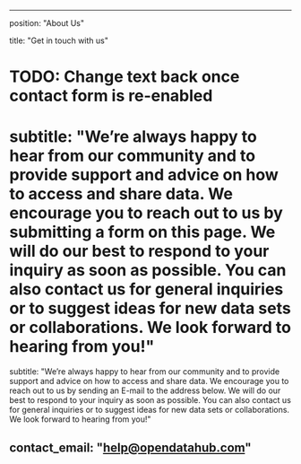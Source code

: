 

---
position: "About Us"

title: "Get in touch with us"
# TODO: Change text back once contact form is re-enabled
# subtitle: "We’re always happy to hear from our community and to provide support and advice on how to access and share data. We encourage you to reach out to us by submitting a form on this page. We will do our best to respond to your inquiry as soon as possible. You can also contact us for general inquiries or to suggest ideas for new data sets or collaborations. We look forward to hearing from you!"
subtitle: "We’re always happy to hear from our community and to provide support and advice on how to access and share data. We encourage you to reach out to us by sending an E-mail to the address below. We will do our best to respond to your inquiry as soon as possible. You can also contact us for general inquiries or to suggest ideas for new data sets or collaborations. We look forward to hearing from you!"

contact_email: "help@opendatahub.com"
---

